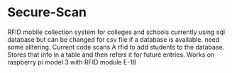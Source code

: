 # Secure-Scan
RFID mobile collection system for colleges and schools
currently using sql database but can be changed for csv file if a database is available. 
need some alltering.
Current code scans A rfid to add students to the database. 
Stores that info in a table and then refers it for future entries.
Works on raspberry pi model 3 with RFID module E-18
